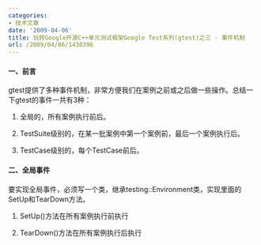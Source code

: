 ```yaml
---
categories:
- 技术文章
date: '2009-04-06'
title: 玩转Google开源C++单元测试框架Google Test系列(gtest)之三 - 事件机制
url: /2009/04/06/1430396
---
```



#### 一、前言

gtest提供了多种事件机制，非常方便我们在案例之前或之后做一些操作。总结一下gtest的事件一共有3种：

1. 全局的，所有案例执行前后。

2. TestSuite级别的，在某一批案例中第一个案例前，最后一个案例执行后。

3. TestCase级别的，每个TestCase前后。

#### 二、全局事件

要实现全局事件，必须写一个类，继承testing::Environment类，实现里面的SetUp和TearDown方法。

1. SetUp()方法在所有案例执行前执行

2. TearDown()方法在所有案例执行后执行

<div class="cnblogs_code"><!--

Code highlighting produced by Actipro CodeHighlighter (freeware)

http://www.CodeHighlighter.com/

--><span style="color: #0000ff;">class</span><span style="color: #000000;">&nbsp;FooEnvironment&nbsp;:&nbsp;</span><span style="color: #0000ff;">public</span><span style="color: #000000;">&nbsp;testing::Environment

{

</span><span style="color: #0000ff;">public</span><span style="color: #000000;">:

&nbsp;&nbsp;&nbsp;&nbsp;</span><span style="color: #0000ff;">virtual</span><span style="color: #000000;">&nbsp;</span><span style="color: #0000ff;">void</span><span style="color: #000000;">&nbsp;SetUp()

&nbsp;&nbsp;&nbsp;&nbsp;{

&nbsp;&nbsp;&nbsp;&nbsp;&nbsp;&nbsp;&nbsp;&nbsp;std::cout&nbsp;</span><span style="color: #000000;">&lt;&lt;</span><span style="color: #000000;">&nbsp;</span><span style="color: #800000;">"</span><span style="color: #800000;">Foo&nbsp;FooEnvironment&nbsp;SetUP</span><span style="color: #800000;">"</span><span style="color: #000000;">&nbsp;</span><span style="color: #000000;">&lt;&lt;</span><span style="color: #000000;">&nbsp;std::endl;

&nbsp;&nbsp;&nbsp;&nbsp;}

&nbsp;&nbsp;&nbsp;&nbsp;</span><span style="color: #0000ff;">virtual</span><span style="color: #000000;">&nbsp;</span><span style="color: #0000ff;">void</span><span style="color: #000000;">&nbsp;TearDown()

&nbsp;&nbsp;&nbsp;&nbsp;{

&nbsp;&nbsp;&nbsp;&nbsp;&nbsp;&nbsp;&nbsp;&nbsp;std::cout&nbsp;</span><span style="color: #000000;">&lt;&lt;</span><span style="color: #000000;">&nbsp;</span><span style="color: #800000;">"</span><span style="color: #800000;">Foo&nbsp;FooEnvironment&nbsp;TearDown</span><span style="color: #800000;">"</span><span style="color: #000000;">&nbsp;</span><span style="color: #000000;">&lt;&lt;</span><span style="color: #000000;">&nbsp;std::endl;

&nbsp;&nbsp;&nbsp;&nbsp;}

};</span></div>

&nbsp;

当然，这样还不够，我们还需要告诉gtest添加这个全局事件，我们需要在main函数中通过testing::AddGlobalTestEnvironment方法将事件挂进来，也就是说，我们可以写很多个这样的类，然后将他们的事件都挂上去。

<div class="cnblogs_code"><!--

Code highlighting produced by Actipro CodeHighlighter (freeware)

http://www.CodeHighlighter.com/

--><span style="color: #0000ff;">int</span><span style="color: #000000;">&nbsp;_tmain(</span><span style="color: #0000ff;">int</span><span style="color: #000000;">&nbsp;argc,&nbsp;_TCHAR</span><span style="color: #000000;">*</span><span style="color: #000000;">&nbsp;argv[])

{

&nbsp;&nbsp;&nbsp;&nbsp;testing::AddGlobalTestEnvironment(</span><span style="color: #0000ff;">new</span><span style="color: #000000;">&nbsp;FooEnvironment);

&nbsp;&nbsp;&nbsp;&nbsp;testing::InitGoogleTest(</span><span style="color: #000000;">&amp;</span><span style="color: #000000;">argc,&nbsp;argv);

&nbsp;&nbsp;&nbsp;&nbsp;</span><span style="color: #0000ff;">return</span><span style="color: #000000;">&nbsp;RUN_ALL_TESTS();

}</span></div>

&nbsp;

#### 三、TestSuite事件

我们需要写一个类，继承<a name="Sharing_Resources_Between_Tests_in_the_Same_Test_Case">testing::Test，然后实现两个静态方法</a>

<pre><a name="Sharing_Resources_Between_Tests_in_the_Same_Test_Case">1. SetUpTestCase() 方法在第一个TestCase之前执行

2. </a><a name="Sharing_Resources_Between_Tests_in_the_Same_Test_Case">TearDownTestCase()</a> 方法在最后一个TestCase之后执行

</pre>
<div class="cnblogs_code"><!--

Code highlighting produced by Actipro CodeHighlighter (freeware)

http://www.CodeHighlighter.com/

--><span style="color: #0000ff;">class</span><span style="color: #000000;">&nbsp;FooTest&nbsp;:&nbsp;</span><span style="color: #0000ff;">public</span><span style="color: #000000;">&nbsp;testing::Test&nbsp;{

&nbsp;</span><span style="color: #0000ff;">protected</span><span style="color: #000000;">:

&nbsp;&nbsp;</span><span style="color: #0000ff;">static</span><span style="color: #000000;">&nbsp;</span><span style="color: #0000ff;">void</span><span style="color: #000000;">&nbsp;SetUpTestCase()&nbsp;{

&nbsp;&nbsp;&nbsp;&nbsp;shared_resource_&nbsp;</span><span style="color: #000000;">=</span><span style="color: #000000;">&nbsp;</span><span style="color: #0000ff;">new</span><span style="color: #000000;">&nbsp;![](http://www.cnblogs.com/Images/dot.gif);

&nbsp;&nbsp;}

&nbsp;&nbsp;</span><span style="color: #0000ff;">static</span><span style="color: #000000;">&nbsp;</span><span style="color: #0000ff;">void</span><span style="color: #000000;">&nbsp;TearDownTestCase()&nbsp;{

&nbsp;&nbsp;&nbsp;&nbsp;delete&nbsp;shared_resource_;

&nbsp;&nbsp;&nbsp;&nbsp;shared_resource_&nbsp;</span><span style="color: #000000;">=</span><span style="color: #000000;">&nbsp;NULL;

&nbsp;&nbsp;}

&nbsp;&nbsp;</span><span style="color: #008000;">//</span><span style="color: #008000;">&nbsp;Some&nbsp;expensive&nbsp;resource&nbsp;shared&nbsp;by&nbsp;all&nbsp;tests.</span><span style="color: #008000;">

</span><span style="color: #000000;">&nbsp;&nbsp;</span><span style="color: #0000ff;">static</span><span style="color: #000000;">&nbsp;T</span><span style="color: #000000;">*</span><span style="color: #000000;">&nbsp;shared_resource_;

};</span></div>
<pre>在编写测试案例时，我们需要使用TEST_F这个宏，第一个参数必须是我们上面类的名字，代表一个TestSuite。

</pre>
<div class="cnblogs_code"><!--

Code highlighting produced by Actipro CodeHighlighter (freeware)

http://www.CodeHighlighter.com/

--><span style="color: #000000;">TEST_F(FooTest,&nbsp;Test1)

&nbsp;{

&nbsp;&nbsp;&nbsp;&nbsp;</span><span style="color: #008000;">//</span><span style="color: #008000;">&nbsp;you&nbsp;can&nbsp;refer&nbsp;to&nbsp;shared_resource&nbsp;here&nbsp;![](http://www.cnblogs.com/Images/dot.gif)</span><span style="color: #008000;">

</span><span style="color: #000000;">}

TEST_F(FooTest,&nbsp;Test2)

&nbsp;{

&nbsp;&nbsp;&nbsp;&nbsp;</span><span style="color: #008000;">//</span><span style="color: #008000;">&nbsp;you&nbsp;can&nbsp;refer&nbsp;to&nbsp;shared_resource&nbsp;here&nbsp;![](http://www.cnblogs.com/Images/dot.gif)</span><span style="color: #008000;">

</span><span style="color: #000000;">}</span></div>

#### 四、TestCase事件 

TestCase事件是挂在每个案例执行前后的，实现方式和上面的几乎一样，不过需要实现的是SetUp方法和TearDown方法：

1. SetUp()方法在每个TestCase之前执行

2. TearDown()方法在每个TestCase之后执行

<div class="cnblogs_code"><!--

Code highlighting produced by Actipro CodeHighlighter (freeware)

http://www.CodeHighlighter.com/

--><span style="color: #0000ff;">class</span><span style="color: #000000;">&nbsp;FooCalcTest:</span><span style="color: #0000ff;">public</span><span style="color: #000000;">&nbsp;testing::Test

{

</span><span style="color: #0000ff;">protected</span><span style="color: #000000;">:

&nbsp;&nbsp;&nbsp;&nbsp;</span><span style="color: #0000ff;">virtual</span><span style="color: #000000;">&nbsp;</span><span style="color: #0000ff;">void</span><span style="color: #000000;">&nbsp;SetUp()

&nbsp;&nbsp;&nbsp;&nbsp;{

&nbsp;&nbsp;&nbsp;&nbsp;&nbsp;&nbsp;&nbsp;&nbsp;m_foo.Init();

&nbsp;&nbsp;&nbsp;&nbsp;}

&nbsp;&nbsp;&nbsp;&nbsp;</span><span style="color: #0000ff;">virtual</span><span style="color: #000000;">&nbsp;</span><span style="color: #0000ff;">void</span><span style="color: #000000;">&nbsp;TearDown()

&nbsp;&nbsp;&nbsp;&nbsp;{

&nbsp;&nbsp;&nbsp;&nbsp;&nbsp;&nbsp;&nbsp;&nbsp;m_foo.Finalize();

&nbsp;&nbsp;&nbsp;&nbsp;}

&nbsp;&nbsp;&nbsp;&nbsp;FooCalc&nbsp;m_foo;

};

TEST_F(FooCalcTest,&nbsp;HandleNoneZeroInput)

{

&nbsp;&nbsp;&nbsp;&nbsp;EXPECT_EQ(</span><span style="color: #800080;">4</span><span style="color: #000000;">,&nbsp;m_foo.Calc(</span><span style="color: #800080;">12</span><span style="color: #000000;">,&nbsp;</span><span style="color: #800080;">16</span><span style="color: #000000;">));

}

TEST_F(FooCalcTest,&nbsp;HandleNoneZeroInput_Error)

{

&nbsp;&nbsp;&nbsp;&nbsp;EXPECT_EQ(</span><span style="color: #800080;">5</span><span style="color: #000000;">,&nbsp;m_foo.Calc(</span><span style="color: #800080;">12</span><span style="color: #000000;">,&nbsp;</span><span style="color: #800080;">16</span><span style="color: #000000;">));

}</span></div>

&nbsp;

#### 五、总结

gtest提供的这三种事件机制还是非常的简单和灵活的。同时，通过继承Test类，使用TEST_F宏，我们可以在案例之间共享一些通用方法，共享资源。使得我们的案例更加的简洁，清晰。

系列链接：
  
[1.玩转Google开源C++单元测试框架Google Test系列(gtest)之一 - 初识gtest](http://www.cnblogs.com/coderzh/archive/2009/03/31/1426758.html)
  
[2.玩转Google开源C++单元测试框架Google Test系列(gtest)之二 - 断言](http://www.cnblogs.com/coderzh/archive/2009/04/06/1430364.html)
  
[3.玩转Google开源C++单元测试框架Google Test系列(gtest)之三 - 事件机制](http://www.cnblogs.com/coderzh/archive/2009/04/06/1430396.html)
  
[4.玩转Google开源C++单元测试框架Google Test系列(gtest)之四 - 参数化](http://www.cnblogs.com/coderzh/archive/2009/04/08/1431297.html) 
  
[5.玩转Google开源C++单元测试框架Google Test系列(gtest)之五 - 死亡测试](http://www.cnblogs.com/coderzh/archive/2009/04/08/1432043.html) 
  
[6.玩转Google开源C++单元测试框架Google Test系列(gtest)之六 - 运行参数](http://www.cnblogs.com/coderzh/archive/2009/04/10/1432789.html) 
  
[7.玩转Google开源C++单元测试框架Google Test系列(gtest)之七 - 深入解析gtest](http://www.cnblogs.com/coderzh/archive/2009/04/11/1433744.html)

 [8.玩转Google开源C++单元测试框架Google Test系列(gtest)之八 - 打造自己的单元测试框架](http://www.cnblogs.com/coderzh/archive/2009/04/12/1434155.html)

&nbsp;